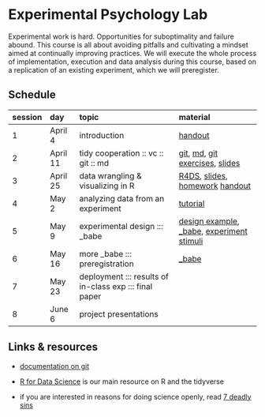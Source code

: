 # Experimental Psychology Lab

Experimental work is hard. Opportunities for suboptimality and failure abound. This course is
all about avoiding pitfalls and cultivating a mindset aimed at continually improving
practices. We will execute the whole process of implementation, execution and data analysis
during this course, based on a replication of an existing experiment, which we will preregister.

## Schedule

session | day | topic | material
:--- | :--- | :--- | :---
1  | April 4 | introduction | [handout](handouts/01_intro.pdf)
2  | April 11 | tidy cooperation :: vc :: git :: md | [git](https://git-scm.com/), [md](https://guides.github.com/features/mastering-markdown/), [git exercises](handouts/02_git_exercises.md), [slides](slides/02_tidy_cooperation.pdf)
3  | April 25 | data wrangling & visualizing in R | [R4DS](http://r4ds.had.co.nz), [slides](slides/03_R_intro.html), [homework](homework/XPLab_2019_HW2.html) [handout](handouts/03_Simon_task_analysis.html)
4  | May 2 | analyzing data from an experiment | [tutorial](handouts/brm_tutorial.pdf)
5  | May 9 | experimental design ::: \_babe | [design example](handouts/04_MentalRotation_design.pdf), [\_babe](https://babe-project.github.io/babe_site/index.html), [experiment stimuli](homework/mental_rotation_images.zip)
6  | May 16 | more \_babe ::: preregistration | [\_babe](https://babe-project.github.io/babe_site/index.html)
7  | May 23 |  deployment ::: results of in-class exp ::: final paper |
8  | June 6 |  project presentations |

## Links & resources

- [documentation on git](https://git-scm.com/doc)

- [R for Data Science](http://r4ds.had.co.nz) is our main resource on R and the tidyverse

- if you are interested in reasons for doing science openly, read [7 deadly sins](https://press.princeton.edu/titles/10970.html)
